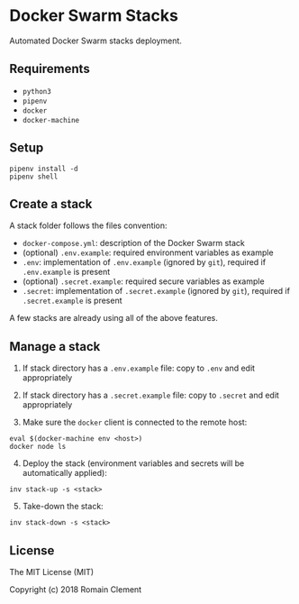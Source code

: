 # Docker Swarm Stacks

Automated Docker Swarm stacks deployment.

## Requirements

- `python3`
- `pipenv`
- `docker`
- `docker-machine`

## Setup

```
pipenv install -d
pipenv shell
```

## Create a stack

A stack folder follows the files convention:

- `docker-compose.yml`: description of the Docker Swarm stack
- (optional) `.env.example`: required environment variables as example
- `.env`: implementation of `.env.example` (ignored by `git`), required if `.env.example` is present
- (optional) `.secret.example`: required secure variables as example
- `.secret`: implementation of `.secret.example` (ignored by `git`), required if `.secret.example` is present

A few stacks are already using all of the above features.

## Manage a stack

1. If stack directory has a `.env.example` file: copy to `.env` and edit appropriately

2. If stack directory has a `.secret.example` file: copy to `.secret` and edit appropriately

3. Make sure the `docker` client is connected to the remote host:

```
eval $(docker-machine env <host>)
docker node ls
```

4. Deploy the stack (environment variables and secrets will be automatically applied):

```
inv stack-up -s <stack>
```

5. Take-down the stack:

```
inv stack-down -s <stack>
```

## License

The MIT License (MIT)

Copyright (c) 2018 Romain Clement
